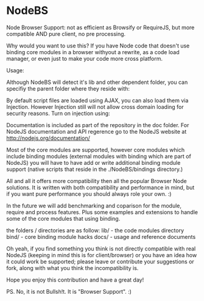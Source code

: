 NodeBS
======

Node Browser Support: not as efficient as Browsify or RequireJS, but more compatible AND pure client, no pre processing.

Why would you want to use this?  If you have Node code that doesn't use binding core modules in a browser withyout a rewrite, as a code load manager, or even just to make your code more cross platform.

Usage:
<script src="path_to_NodeBs.js"></script>
<script>
NodeBS( './my_node_script.js' );                    // to load node compatible script files
NodeBS.Exec( 'console.log( "Hello Whirled!" );' );  // to execute a node compatible script
</script>

Although NodeBS will detect it's lib and other dependent folder, you can specifiy the parent folder where they reside with:
<script>
NodeBS.LibPath = './NodeBS/';                         // note, the path must end with a '/'
</script>

By default script files are loaded using AJAX, you can also load them via Injection.  However Injection still will not allow cross domain loading for security reasons.  Turn on injection using:
<script>
NodeBS.UseInjection = true;                           // Load script files using Injecttion
NodeBS.UseInjection = false;                          // Load script files using AJAX
</script>

<script>
NodeBS.Debug = true;                                  // turn on console.Debug messages for NodeBS
NodeBS.Debug = false;                                 // turn off console.Debug messages for NodeBS
</script>

Documentation is included as part of the repository in the doc folder.  For NodeJS documentation and API regerence go to the NodeJS website at http://nodejs.org/documentation/

Most of the core modules are supported, however core modules which include binding modules (external modules with binding which are part of NodeJS) you will have to have add or write additional binding module support (native scripts that reside in the ./NodeBS/bindings directory.)

All and all it offers more compatibility then all the popular Browser Node solutions.  It is written with both compatibility and performance in mind, but if you want pure performance you should always role your own. :)

In the future we will add benchmarking and coparison for the module, require and process features.  Plus some examples and extensions to handle some of the core modules that using binding.

the folders / directories are as follow:
lib/   - the code modules directory
bind/  - core binding module hacks
docs/  - usage and reference documents

Oh yeah, if you find something you think is not directly compatible with real NodeJS (keeping in mind this is for client/browser) or you have an idea how it could work be supported; please leave or contribute your suggestions or fork, along with what you think the incompatibility is.

Hope you enjoy this contribution and have a great day!

PS. No, it is not Bullsh!t. It is "Browser Support".  :)
